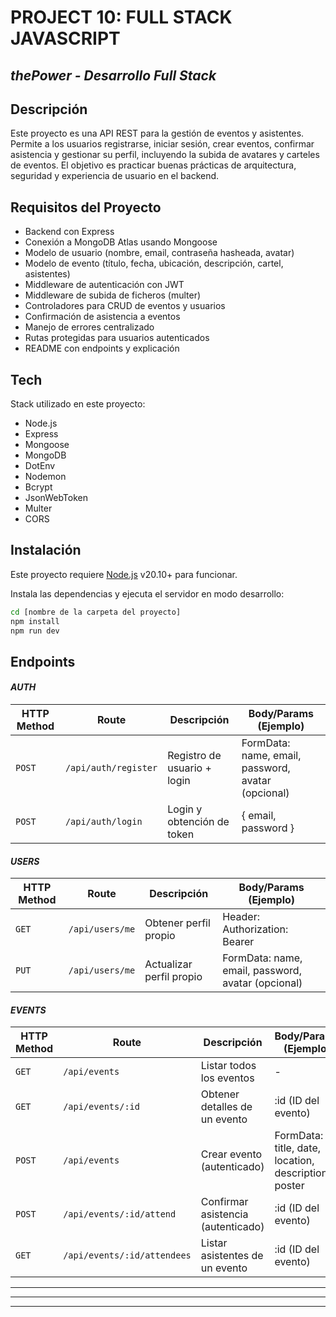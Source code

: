 
# PROJECT 10: FULL STACK JAVASCRIPT
## _thePower - Desarrollo Full Stack_

## Descripción
Este proyecto es una API REST para la gestión de eventos y asistentes. Permite a los usuarios registrarse, iniciar sesión, crear eventos, confirmar asistencia y gestionar su perfil, incluyendo la subida de avatares y carteles de eventos. El objetivo es practicar buenas prácticas de arquitectura, seguridad y experiencia de usuario en el backend.

## Requisitos del Proyecto
- Backend con Express
- Conexión a MongoDB Atlas usando Mongoose
- Modelo de usuario (nombre, email, contraseña hasheada, avatar)
- Modelo de evento (título, fecha, ubicación, descripción, cartel, asistentes)
- Middleware de autenticación con JWT
- Middleware de subida de ficheros (multer)
- Controladores para CRUD de eventos y usuarios
- Confirmación de asistencia a eventos
- Manejo de errores centralizado
- Rutas protegidas para usuarios autenticados
- README con endpoints y explicación

## Tech

Stack utilizado en este proyecto:
- Node.js
- Express
- Mongoose
- MongoDB
- DotEnv
- Nodemon
- Bcrypt
- JsonWebToken
- Multer
- CORS

## Instalación

Este proyecto requiere [Node.js](https://nodejs.org/) v20.10+ para funcionar.

Instala las dependencias y ejecuta el servidor en modo desarrollo:

```sh
cd [nombre de la carpeta del proyecto]
npm install
npm run dev
```

## Endpoints
#### _AUTH_

| HTTP Method | Route                | Descripción                  | Body/Params (Ejemplo)                                  |
|-------------|----------------------|------------------------------|--------------------------------------------------------|
| `POST`      | `/api/auth/register` | Registro de usuario + login  | FormData: name, email, password, avatar (opcional)     |
| `POST`      | `/api/auth/login`    | Login y obtención de token   | { email, password }                                    |

#### _USERS_

| HTTP Method | Route         | Descripción                | Body/Params (Ejemplo)                                  |
|-------------|--------------|----------------------------|--------------------------------------------------------|
| `GET`       | `/api/users/me` | Obtener perfil propio      | Header: Authorization: Bearer <token>                  |
| `PUT`       | `/api/users/me` | Actualizar perfil propio   | FormData: name, email, password, avatar (opcional)     |

#### _EVENTS_

| HTTP Method | Route                  | Descripción                        | Body/Params (Ejemplo)                                  |
|-------------|------------------------|------------------------------------|--------------------------------------------------------|
| `GET`       | `/api/events`          | Listar todos los eventos           | -                                                      |
| `GET`       | `/api/events/:id`      | Obtener detalles de un evento      | :id (ID del evento)                                    |
| `POST`      | `/api/events`          | Crear evento (autenticado)         | FormData: title, date, location, description, poster   |
| `POST`      | `/api/events/:id/attend` | Confirmar asistencia (autenticado) | :id (ID del evento)                                    |
| `GET`       | `/api/events/:id/attendees` | Listar asistentes de un evento | :id (ID del evento)                                    |

---
---
---
